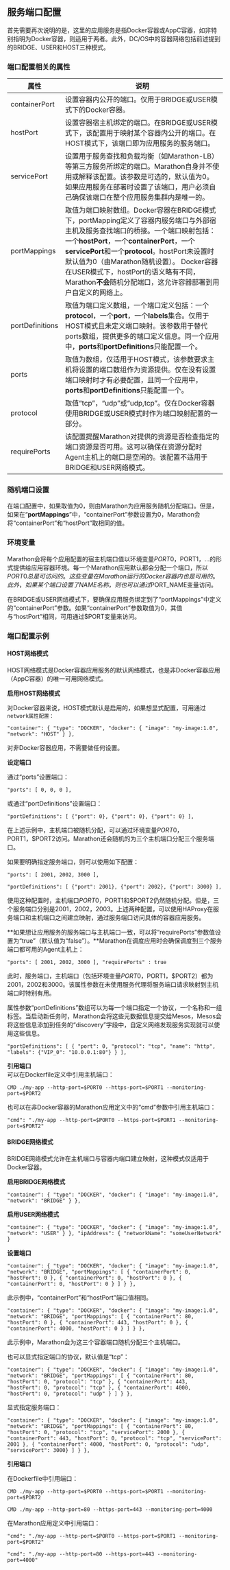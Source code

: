 ## 服务端口配置

首先需要再次说明的是，这里的应用服务是指Docker容器或AppC容器，如非特别指明为Docker容器，则适用于两者。此外，DC/OS中的容器网络包括前述提到的BRIDGE、USER和HOST三种模式。

### 端口配置相关的属性

| 属性 | 说明 |
| --- | --- |
| containerPort | 设置容器内公开的端口。仅用于BRIDGE或USER模式下的Docker容器。 |
| hostPort | 设置容器宿主机绑定的端口。在BRIDGE或USER模式下，该配置用于映射某个容器内公开的端口。在HOST模式下，该端口即为应用服务的服务端口。 |
| servicePort | 设置用于服务查找和负载均衡（如Marathon-LB）等第三方服务所绑定的端口。Marathon自身并不使用或解释该配置。该参数是可选的，默认值为0。如果应用服务在部署时设置了该端口，用户必须自己确保该端口在整个应用服务集群内是唯一的。 |
| portMappings | 取值为端口映射数组。Docker容器在BRIDGE模式下，portMapping定义了容器内服务端口与外部宿主机及服务查找端口的桥接。一个端口映射包括：一个**hostPort**，一个**containerPort**，一个**servicePort**和一个**protocol**。hostPort未设置时默认值为0（由Marathon随机设置）。 Docker容器在USER模式下，hostPort的语义略有不同，Marathon**不会**随机分配端口，这允许容器部署到用户自定义的网络上。 |
| portDefinitions | 取值为端口定义数组，一个端口定义包括：一个**protocol**，一个**port**，一个**labels**集合。仅用于HOST模式且未定义端口映射。该参数用于替代ports数组，提供更多的端口定义信息。同一个应用中，**ports**和**portDefinitions**只能配置一个。 |
| ports | 取值为数组，仅适用于HOST模式，该参数要求主机将设置的端口数组作为资源提供。仅在没有设置端口映射时才有必要配置，且同一个应用中，**ports**和**portDefinitions**只能配置一个。 |
| protocol | 取值“tcp”，“udp”或“udp,tcp”。仅在Docker容器使用BRIDGE或USER模式时作为端口映射配置的一部分。 |
| requirePorts | 该配置提醒Marathon对提供的资源是否检查指定的端口资源是否可用。这可以确保在资源分配时Agent主机上的端口是空闲的。该配置不适用于BRIDGE和USER网络模式。 |

### 随机端口设置

在端口配置中，如果取值为0，则由Marathon为应用服务随机分配端口。但是，如果在“**portMappings**”中，“containerPort”参数设置为0，Marathon会将“containerPort”和“hostPort”取相同的值。

### 环境变量

Marathon会将每个应用配置的宿主机端口值以环境变量$PORT0，$PORT1，...的形式提供给应用容器环境。每一个Marathon应用默认都会分配一个端口，所以$PORT0总是可访问的。这些变量在Marathon运行的Docker容器内也是可用的。此外，如果某个端口设置了NAME名称，则也可以通过$PORT\_NAME变量访问。

在BRIDGE或USER网络模式下，要确保应用服务绑定到了“portMappings”中定义的“containerPort”参数。如果“containerPort”参数取值为0，其值与“hostPort”相同，可用通过$PORT变量来访问。

### 端口配置示例

#### HOST网络模式

HOST网络模式是Docker容器应用服务的默认网络模式，也是非Docker容器应用（AppC容器）的唯一可用网络模式。

**启用HOST网络模式**

对Docker容器来说，HOST模式默认是启用的，如果想显式配置，可用通过`network属性配置：`

```
"container": { "type": "DOCKER", "docker": { "image": "my-image:1.0", "network": "HOST" } },
```

对非Docker容器应用，不需要做任何设置。

**设定端口**

通过“ports”设置端口：

```
"ports": [ 0, 0, 0 ],
```

或通过“portDefinitions”设置端口：

```
"portDefinitions": [ {"port": 0}, {"port": 0}, {"port": 0} ],
```

在上述示例中，主机端口被随机分配，可以通过环境变量$PORT0，$PORT1，$PORT2访问。Marathon还会随机的为三个主机端口分配三个服务端口。

如果要明确指定服务端口，则可以使用如下配置：

```
"ports": [ 2001, 2002, 3000 ],
```

```
"portDefinitions": [ {"port": 2001}, {"port": 2002}, {"port": 3000} ],
```

使用这种配置时，主机端口$PORT0，$PORT1和$PORT2仍然随机分配。但是，三个服务端口分别是2001，2002，2003。上述两种配置，可以使用HAProxy在服务端口和主机端口之间建立映射，通过服务端口访问具体的容器应用服务。

**如果想让应用服务的服务端口与主机端口一致，可以将“requirePorts”参数值设置为“true”（默认值为“false”）。**Marathon在调度应用时会确保调度到三个服务端口都可用的Agent主机上：

```
"ports": [ 2001, 2002, 3000 ], "requirePorts" : true
```

此时，服务端口，主机端口（包括环境变量$PORT0，$PORT1，$PORT2）都为2001，2002和3000。该属性参数在未使用服务代理将服务端口请求映射到主机端口时特别有用。

属性参数“portDefinitions”数组可以为每一个端口指定一个协议，一个名称和一组标签。当启动新任务时，Marathon会将这些元数据信息提交给Mesos，Mesos会将这些信息添加到任务的“discovery”字段中，自定义网络发现服务实现就可以使用这些信息。

```
"portDefinitions": [ { "port": 0, "protocol": "tcp", "name": "http", "labels": {"VIP_0": "10.0.0.1:80"} } ],
```

**引用端口**  
可以在Dockerfile定义中引用主机端口：

```
CMD ./my-app --http-port=$PORT0 --https-port=$PORT1 --monitoring-port=$PORT2
```

也可以在非Docker容器的Marathon应用定义中的“cmd”参数中引用主机端口：

```
"cmd": "./my-app --http-port=$PORT0 --https-port=$PORT1 --monitoring-port=$PORT2"
```

#### BRIDGE网络模式

BRIDGE网络模式允许在主机端口与容器内端口建立映射，这种模式仅适用于Docker容器。

**启用BRIDGE网络模式**

```
"container": { "type": "DOCKER", "docker": { "image": "my-image:1.0", "network": "BRIDGE" } },
```

**启用USER网络模式**

```
"container": { "type": "DOCKER", "docker": { "image": "my-image:1.0", "network": "USER" } }, "ipAddress": { "networkName": "someUserNetwork" }
```

**设置端口**

```
"container": { "type": "DOCKER", "docker": { "image": "my-image:1.0", "network": "BRIDGE", "portMappings": [ { "containerPort": 0, "hostPort": 0 }, { "containerPort": 0, "hostPort": 0 }, { "containerPort": 0, "hostPort": 0 } ] } },
```

此示例中，“containerPort”和“hostPort”端口值相同。

```
"container": { "type": "DOCKER", "docker": { "image": "my-image:1.0", "network": "BRIDGE", "portMappings": [ { "containerPort": 80, "hostPort": 0 }, { "containerPort": 443, "hostPort": 0 }, { "containerPort": 4000, "hostPort": 0 } ] } },
```

此示例中，Marathon会为这三个容器端口随机分配三个主机端口。

也可以显式指定端口的协议，默认值是“tcp”：

```
"container": { "type": "DOCKER", "docker": { "image": "my-image:1.0", "network": "BRIDGE", "portMappings": [ { "containerPort": 80, "hostPort": 0, "protocol": "tcp" }, { "containerPort": 443, "hostPort": 0, "protocol": "tcp" }, { "containerPort": 4000, "hostPort": 0, "protocol": "udp" } ] } },
```

显式指定服务端口：

```
"container": { "type": "DOCKER", "docker": { "image": "my-image:1.0", "network": "BRIDGE", "portMappings": [ { "containerPort": 80, "hostPort": 0, "protocol": "tcp", "servicePort": 2000 }, { "containerPort": 443, "hostPort": 0, "protocol": "tcp", "servicePort": 2001 }, { "containerPort": 4000, "hostPort": 0, "protocol": "udp", "servicePort": 3000} ] } },
```

**引用端口**

在Dockerfile中引用端口：

```
CMD ./my-app --http-port=$PORT0 --https-port=$PORT1 --monitoring-port=$PORT2

CMD ./my-app --http-port=80 --https-port=443 --monitoring-port=4000
```

在Marathon应用定义中引用端口：

```
"cmd": "./my-app --http-port=$PORT0 --https-port=$PORT1 --monitoring-port=$PORT2"

"cmd": "./my-app --http-port=80 --https-port=443 --monitoring-port=4000"
```



